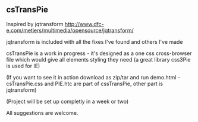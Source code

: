 csTransPie
------------------------
Inspired by jqtransform  http://www.dfc-e.com/metiers/multimedia/opensource/jqtransform/ 

jqtransform is included with all the fixes I've found and others I've made

csTransPie is a work in progress - it's designed as a one css cross-browser file which would give all elements styling they need
(a great library css3Pie is used for IE)


(If you want to see it in action download as zip/tar and run demo.html - csTransPie.css and PIE.htc are part of cssTransPie, other part is jqtransform)

(Project will be set up completly in a week or two)

All suggestions are welcome.